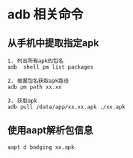 # adb 相关命令

## 从手机中提取指定apk

```
1. 列出所有apk的包名
adb  shell pm list packages

2. 根据包名获取apk路径
adb pm path xx.xx

3. 获取apk
adb pull /data/app/xx.xx.apk ./xx.apk

```

## 使用aapt解析包信息

```
aapt d badging xx.apk
```